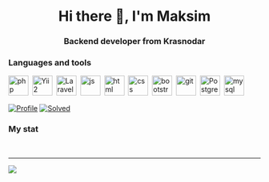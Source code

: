 <div id="header" align="center">
    <h1>Hi there 👋, I'm Maksim</h1>
    <h3>Backend developer from Krasnodar</h3>
</div>

### Languages and tools

<img src="https://cdn.jsdelivr.net/gh/devicons/devicon/icons/php/php-original.svg" title="php" width="40" height="40"/>&nbsp;
<img src="https://cdn.jsdelivr.net/gh/devicons/devicon/icons/yii/yii-original.svg" title="Yii2" width="40" height="40"/>&nbsp;
<img src="https://cdn.jsdelivr.net/gh/devicons/devicon/icons/laravel/laravel-original.svg" title="Laravel" width="40" height="40"/>&nbsp;
<img src="https://cdn.jsdelivr.net/gh/devicons/devicon/icons/javascript/javascript-original.svg" title="js" width="40" height="40"/>&nbsp;
<img src="https://cdn.jsdelivr.net/gh/devicons/devicon/icons/html5/html5-original.svg" title="html" width="40" height="40"/>&nbsp;
<img src="https://cdn.jsdelivr.net/gh/devicons/devicon/icons/css3/css3-original.svg" title="css" width="40" height="40"/>&nbsp;
<img src="https://cdn.jsdelivr.net/gh/devicons/devicon/icons/bootstrap/bootstrap-plain.svg" title="bootstrap" width="40" height="40"/>&nbsp;
<img src="https://cdn.jsdelivr.net/gh/devicons/devicon/icons/git/git-plain.svg" title="git" width="40" height="40"/>&nbsp;
<img src="https://cdn.jsdelivr.net/gh/devicons/devicon/icons/postgresql/postgresql-original.svg" title="PostgreSql" width="40" height="40"/>&nbsp;
<img src="https://cdn.jsdelivr.net/gh/devicons/devicon/icons/mysql/mysql-original.svg" title="mysql" width="40" height="40"/>&nbsp;

[![Profile](https://img.shields.io/badge/HackerRank-kane__beek-2EC866?logo=hackerrank)](https://www.hackerrank.com/profile/kane_beek)
[![Solved](https://img.shields.io/badge/Solved-50%2B-blue)](https://www.hackerrank.com/profile/kane_beek)

### My stat

<div id="stat" align="center">
    <img src="https://github-profile-summary-cards.vercel.app/api/cards/profile-details?username=Inkosator1&theme=github" alt=""/>
    <img src="https://github-profile-summary-cards.vercel.app/api/cards/stats?username=Inkosator1&theme=github" alt=""/>
    <img src="https://github-profile-summary-cards.vercel.app/api/cards/productive-time?username=Inkosator1&theme=github&utcOffset=8" alt=""/>
</div>

---
[![](https://visitcount.itsvg.in/api?id=Inkosator1&icon=0&color=12)](https://visitcount.itsvg.in)

